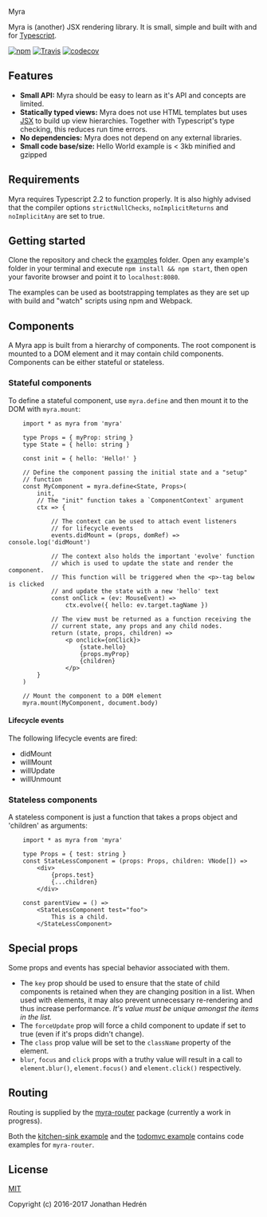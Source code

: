 

Myra

Myra is (another) JSX rendering library. It is small, simple and built with and for [Typescript](http://www.typescriptlang.org/).

[![npm](https://img.shields.io/npm/v/myra.svg?maxAge=24000)](https://www.npmjs.com/package/myra)
[![Travis](https://img.shields.io/travis/jhdrn/myra.svg?maxAge=36000)](https://travis-ci.org/jhdrn/myra)
[![codecov](https://codecov.io/gh/jhdrn/myra/branch/master/graph/badge.svg)](https://codecov.io/gh/jhdrn/myra)

## Features
* **Small API:** 
  Myra should be easy to learn as it's API and concepts are limited.
* **Statically typed views:** 
  Myra does not use HTML templates but uses 
  [JSX](https://facebook.github.io/react/docs/jsx-in-depth.html) to build up 
  view hierarchies. Together with Typescript's type checking, this reduces run time errors.
* **No dependencies:** 
  Myra does not depend on any external libraries.
* **Small code base/size:** 
  Hello World example is < 3kb minified and gzipped

## Requirements
Myra requires Typescript 2.2 to function properly. It is also highly advised 
that the compiler options `strictNullChecks`, `noImplicitReturns` and 
`noImplicitAny` are set to true.

## Getting started
Clone the repository and check the 
[examples](https://github.com/jhdrn/myra/tree/master/examples) 
folder. Open any example's folder in your terminal and execute 
`npm install && npm start`, then open your favorite browser and point it to 
`localhost:8080`.

The examples can be used as bootstrapping templates as they are set up with
build and "watch" scripts using npm and Webpack.

## Components
A Myra app is built from a hierarchy of components. The root component is 
mounted to a DOM element and it may contain child components. Components can be
either stateful or stateless. 

### Stateful components
To define a stateful component, use `myra.define` and then mount it to the DOM
with `myra.mount`:
    
```JSX
    import * as myra from 'myra'
    
    type Props = { myProp: string }
    type State = { hello: string }

    const init = { hello: 'Hello!' }

    // Define the component passing the initial state and a "setup"
    // function
    const MyComponent = myra.define<State, Props>(
        init, 
        // The "init" function takes a `ComponentContext` argument
        ctx => {

            // The context can be used to attach event listeners
            // for lifecycle events
            events.didMount = (props, domRef) => console.log('didMount')

            // The context also holds the important 'evolve' function
            // which is used to update the state and render the component.
            // This function will be triggered when the <p>-tag below is clicked
            // and update the state with a new 'hello' text
            const onClick = (ev: MouseEvent) => 
                ctx.evolve({ hello: ev.target.tagName })

            // The view must be returned as a function receiving the 
            // current state, any props and any child nodes.
            return (state, props, children) => 
                <p onclick={onClick}>
                    {state.hello}
                    {props.myProp}
                    {children}
                </p>
        }
    )

    // Mount the component to a DOM element
    myra.mount(MyComponent, document.body) 
```

#### Lifecycle events
The following lifecycle events are fired:

- didMount
- willMount
- willUpdate
- willUnmount

### Stateless components
A stateless component is just a function that takes a props object and 
'children' as arguments:

```JSX
    import * as myra from 'myra'

    type Props = { test: string }
    const StateLessComponent = (props: Props, children: VNode[]) =>
        <div>
            {props.test}
            {...children}
        </div>

    const parentView = () => 
        <StateLessComponent test="foo">
            This is a child.
        </StateLessComponent>
```

## Special props
Some props and events has special behavior associated with them.

* The `key` prop should be used to ensure that the state of child 
components is retained when they are changing position in a list. When used with
elements, it may also prevent unnecessary re-rendering and thus increase performance.
_It's value must be unique amongst the items in the list._
* The `forceUpdate` prop will force a child component to update if set to true 
(even if it's props didn't change).
* The `class` prop value will be set to the `className` property of the element.
* `blur`, `focus` and `click` props with a truthy value will result in a call to 
  `element.blur()`, `element.focus()` and `element.click()` respectively.

## Routing
Routing is supplied by the [myra-router](https://github.com/jhdrn/myra-router) 
package (currently a work in progress).

Both the 
[kitchen-sink example](https://github.com/jhdrn/myra/blob/master/examples/kitchen-sink/src/components/routing.tsx) 
and the 
[todomvc example](https://github.com/jhdrn/myra/blob/master/examples/todomvc/src/components/todo-list.tsx) 
contains code examples for `myra-router`.

## License

[MIT](http://opensource.org/licenses/MIT)

Copyright (c) 2016-2017 Jonathan Hedrén
